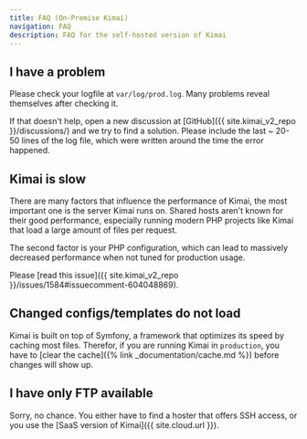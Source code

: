 ```yaml
---
title: FAQ (On-Premise Kimai)
navigation: FAQ
description: FAQ for the self-hosted version of Kimai
---
```


## I have a problem

Please check your logfile at `var/log/prod.log`. Many problems reveal themselves after checking it.

If that doesn't help, open a new discussion at [GitHub]({{ site.kimai_v2_repo }}/discussions/) and we try to find a solution.
Please include the last ~ 20-50 lines of the log file, which were written around the time the error happened.

## Kimai is slow

There are many factors that influence the performance of Kimai, the most important one is the server Kimai runs on.
Shared hosts aren't known for their good performance, especially running modern PHP projects like Kimai that load a large amount of files per request.

The second factor is your PHP configuration, which can lead to massively decreased performance when not tuned for production usage.

Please [read this issue]({{ site.kimai_v2_repo }}/issues/1584#issuecomment-604048869).

## Changed configs/templates do not load

Kimai is built on top of Symfony, a framework that optimizes its speed by caching most files.
Therefor, if you are running Kimai in `production`, you have to [clear the cache]({% link _documentation/cache.md %}) before changes will show up.

## I have only FTP available

Sorry, no chance. You either have to find a hoster that offers SSH access, or you use the [SaaS version of Kimai]({{ site.cloud.url }}).
